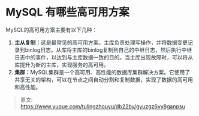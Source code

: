 # MySQL 有哪些高可用方案

<font style="color:rgb(36, 41, 47);">MySQL的高可用方案主要有以下几种：</font>

1. **<font style="color:rgb(36, 41, 47);">主从复制：</font>**<font style="color:rgb(36, 41, 47);">这是最常见的高可用方案。主库负责处理写操作，并将数据变更记录到binlog日志。从库将主库的binlog复制到自己的中继日志，然后执行中继日志中的事件，以达到与主库数据一致的目的。当主库出现故障时，可以将从库提升为新的主库，实现服务的高可用。</font>
2. **<font style="color:rgb(36, 41, 47);">集群：</font>**<font style="color:rgb(36, 41, 47);">MySQL集群是一个高可用、高性能的数据库集群解决方案。它使用了共享无关的架构，可以在节点之间自动分割和复制数据，实现了数据的高可用和高性能。</font>



> 原文: <https://www.yuque.com/tulingzhouyu/db22bv/gyuzgz6vy8ganpsu>